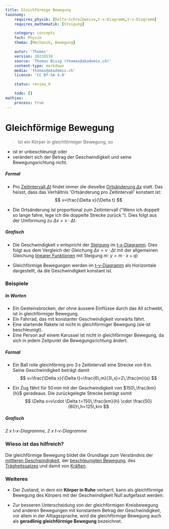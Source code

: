 ```yaml
---
title: Gleichförmige Bewegung
taxonomy:
	requires_physik: [Delta-Schreibweise,t-x-Diagramm,t-v-Diagramm]
	requires_mathematik: [Steigung]

	category: concepts
	fach: Physik
	thema: [Mechanik, Bewegung]

	autor: 'Thomas'
	version: 20230530
	source: 'Thomas Bisig (thomas@akademix.ch)'
	content-type: markdown
	media: 'thomas@akademix.ch'
	licence: 'CC BY-SA 4.0'

	status: review_0

	todo: []
mathjax:
	process: true
---
```



# Gleichförmige Bewegung

> Ist ein Körper in gleichförmiger Bewegung, so
- ist er unbeschleunigt oder
- verändert sich der Betrag der Geschwindigkeit und seine Bewegungsrichtung nicht.

##### Formal
- Pro [Zeitintervall $\Delta t$][1] findet immer die dieselbe [Ortsänderung $\Delta x$][1] statt. Das heisst, dass das Verhältnis 'Ortsänderung pro Zeitintervall' konstant ist:
$$
v=\frac{\Delta x}{\Delta t}
$$

- Die Ortsänderung ist proportional zum Zeitintervall ("Wenn ich doppelt so lange fahre, lege ich die doppelte Strecke zurück."). Dies folgt aus der Umformung zu $\Delta x=v\cdot \Delta t$.

##### Grafisch 
- Die Geschwindigkeit $v$ entspricht der [Steigung][3] im [t-x-Diagramm][2]. Dies folgt aus dem Vergleich der Gleichung $\Delta x=v\cdot \Delta t$ mit der allgemeinen Gleichung [linearer Funktionen][4] mit Steigung $m$: $y=m\cdot x+q$)

- Gleichförmige Bewegungen werden im [t-v-Diagramm][4] als Horizontale dargestellt, da die Geschwindigkeit konstant ist.


### Beispiele

##### In Worten
- Ein Gesteinsbrocken, der ohne äussere Einflüsse durch das All schwebt, ist in gleichförmiger Bewegung.
- Ein Fahrrad, das mit konstanter Geschwindigkeit vorwärts fährt.
- Eine startende Rakete ist nicht in gleichförmiger Bewegung (sie ist beschleunigt).
- Eine Person auf einem Karussel ist nicht in gleichförmiger Bewegung, da sich in jedem Zeitpunkt die Bewegungsrichtung ändert.

##### Formal
- Ein Ball rolle gleichförmig pro $3\,s$ Zeitintervall eine Strecke von $6\,m$. Seine Geschwindigkeit beträgt damit
$$
v=\frac{\Delta x}{\Delta t}=\frac{6\,m}{3\,s}=2\,\frac{m}{s}
$$

- Ein Zug fährt für $50\,min$ mit der Geschwindigkeit von $150\,\frac{km}{h}$ geradeaus. Die zurückgelegte Strecke beträgt somit
$$
\Delta x=v\cdot \Delta t=150\,\frac{km}{h} \cdot \frac{50}{60}\,h=125\,km
$$

##### Grafisch
_2 x t-x-Diagramme, 2 x t-v-Diagramme_

### Wieso ist das hilfreich?

Die gleichförmige Bewegung bildet die Grundlage zum Verständnis der [mittleren Geschwindigkeit][5], der [beschleunigten Bewegung][6], des [Trägheitssatzes][7] und damit von [Kräften][8].

### Weiteres

- Der Zustand, in dem ein **Körper in Ruhe** verharrt, kann als gleichförmige Bewegung des Körpers mit der Geschwindigkeit Null aufgefasst werden.

- Zur besseren Unterscheidung von der gleichförmigen Kreisbewegung und anderen Bewegungen mit konstantem Betrag der Geschwindigkeit, vor allem in der Alltagssprache, wird die gleichförmige Bewegung auch als **geradlinig gleichförmige Bewegung** bezeichnet.

[1]: <konzepte/konzept-1/> "Name des Konzepts"
[2]: <konzepte/konzept-1/> "Name des Konzepts"
[3]: <konzepte/konzept-1/> "Name des Konzepts"
[4]: <konzepte/konzept-1/> "Name des Konzepts"
[5]: <konzepte/konzept-1/> "Name des Konzepts"
[6]: <konzepte/konzept-1/> "Name des Konzepts"
[7]: <konzepte/konzept-1/> "Name des Konzepts"
[8]: <konzepte/konzept-1/> "Name des Konzepts"
